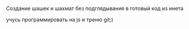 Создание шашек и шахмат без подглядывания в готовый код из инета

учусь программировать на js и треню git;)